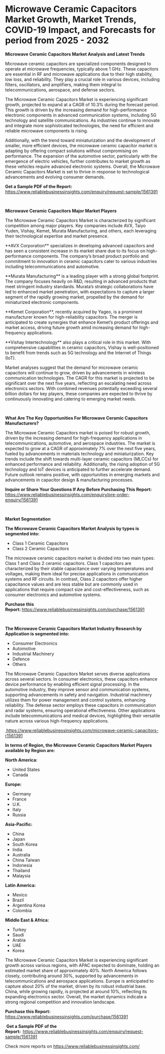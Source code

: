<p><h1>Microwave Ceramic Capacitors Market Growth, Market Trends, COVID-19 Impact, and Forecasts for period from 2025 - 2032</h1></p><p><strong>Microwave Ceramic Capacitors Market Analysis and Latest Trends</strong></p>
<p><p>Microwave ceramic capacitors are specialized components designed to operate at microwave frequencies, typically above 1 GHz. These capacitors are essential in RF and microwave applications due to their high stability, low loss, and reliability. They play a crucial role in various devices, including filters, oscillators, and amplifiers, making them integral to telecommunications, aerospace, and defense sectors.</p><p>The Microwave Ceramic Capacitors Market is experiencing significant growth, projected to expand at a CAGR of 10.3% during the forecast period. This growth is driven by the increasing demand for high-performance electronic components in advanced communication systems, including 5G technology and satellite communications. As industries continue to innovate and integrate more sophisticated technologies, the need for efficient and reliable microwave components is rising.</p><p>Additionally, with the trend toward miniaturization and the development of smaller, more efficient devices, the microwave ceramic capacitor market is adapting by offering compact solutions without compromising on performance. The expansion of the automotive sector, particularly with the emergence of electric vehicles, further contributes to market growth as these vehicles require advanced electronic systems. Overall, the Microwave Ceramic Capacitors Market is set to thrive in response to technological advancements and evolving consumer demands.</p></p>
<p><strong>Get a Sample PDF of the Report:&nbsp;</strong> <a href="https://www.reliablebusinessinsights.com/enquiry/request-sample/1561391?utm_campaign=2633&utm_medium=2&utm_source=Github&utm_content=ia&utm_term=06042025&utm_id=microwave-ceramic-capacitors">https://www.reliablebusinessinsights.com/enquiry/request-sample/1561391</a></p>
<p>&nbsp;</p>
<p><strong>Microwave Ceramic Capacitors Major Market Players</strong></p>
<p><p>The Microwave Ceramic Capacitors Market is characterized by significant competition among major players. Key companies include AVX, Taiyo Yuden, Vishay, Kemet, Murata Manufacturing, and others, each leveraging their technological expertise and market presence.</p><p>**AVX Corporation** specializes in developing advanced capacitors and has seen a consistent increase in its market share due to its focus on high-performance components. The company’s broad product portfolio and commitment to innovation in ceramic capacitors cater to various industries including telecommunications and automotive.</p><p>**Murata Manufacturing** is a leading player with a strong global footprint. The company focuses heavily on R&D, resulting in advanced products that meet stringent industry standards. Murata’s strategic collaborations have led to enhanced market penetration, with expectations to capture a larger segment of the rapidly growing market, propelled by the demand for miniaturized electronic components.</p><p>**Kemet Corporation**, recently acquired by Yageo, is a prominent manufacturer known for high-reliability capacitors. The merger is anticipated to create synergies that enhance Kemet’s product offerings and market access, driving future growth amid increasing demand for high-frequency applications.</p><p>**Vishay Intertechnology** also plays a critical role in this market. With comprehensive capabilities in ceramic capacitors, Vishay is well-positioned to benefit from trends such as 5G technology and the Internet of Things (IoT).</p><p>Market analyses suggest that the demand for microwave ceramic capacitors will continue to grow, driven by advancements in wireless communication technologies. The CAGR for this market is projected to be significant over the next five years, reflecting an escalating need across electronics sectors. With combined revenues potentially exceeding several billion dollars for key players, these companies are expected to thrive by continuously innovating and catering to emerging market needs.</p></p>
<p>&nbsp;</p>
<p><strong>What Are The Key Opportunities For Microwave Ceramic Capacitors Manufacturers?</strong></p>
<p><p>The Microwave Ceramic Capacitors market is poised for robust growth, driven by the increasing demand for high-frequency applications in telecommunications, automotive, and aerospace industries. The market is expected to grow at a CAGR of approximately 7% over the next five years, fueled by advancements in materials technology and miniaturization. Key trends include the shift towards multi-layer ceramic capacitors (MLCCs) for enhanced performance and reliability. Additionally, the rising adoption of 5G technology and IoT devices is anticipated to further accelerate demand. Future outlook remains positive, with opportunities in emerging markets and advancements in capacitor design & manufacturing processes.</p></p>
<p><strong>Inquire or Share Your Questions If Any Before Purchasing This Report:</strong> <a href="https://www.reliablebusinessinsights.com/enquiry/pre-order-enquiry/1561391?utm_campaign=2633&utm_medium=2&utm_source=Github&utm_content=ia&utm_term=06042025&utm_id=microwave-ceramic-capacitors">https://www.reliablebusinessinsights.com/enquiry/pre-order-enquiry/1561391</a></p>
<p>&nbsp;</p>
<p><strong>Market Segmentation</strong></p>
<p><strong>The Microwave Ceramic Capacitors Market Analysis by types is segmented into:</strong></p>
<p><ul><li>Class 1 Ceramic Capacitors</li><li>Class 2 Ceramic Capacitors</li></ul></p>
<p><p>The microwave ceramic capacitors market is divided into two main types: Class 1 and Class 2 ceramic capacitors. Class 1 capacitors are characterized by their stable capacitance over varying temperatures and voltages, making them ideal for precise applications in communication systems and RF circuits. In contrast, Class 2 capacitors offer higher capacitance values and are less stable but are commonly used in applications that require compact size and cost-effectiveness, such as consumer electronics and automotive systems.</p></p>
<p><strong>Purchase this Report:&nbsp;</strong><a href="https://www.reliablebusinessinsights.com/purchase/1561391?utm_campaign=2633&utm_medium=2&utm_source=Github&utm_content=ia&utm_term=06042025&utm_id=microwave-ceramic-capacitors">https://www.reliablebusinessinsights.com/purchase/1561391</a></p>
<p>&nbsp;</p>
<p><strong>The Microwave Ceramic Capacitors Market Industry Research by Application is segmented into:</strong></p>
<p><ul><li>Consumer Electronics</li><li>Automotive</li><li>Industrial Machinery</li><li>Defence</li><li>Others</li></ul></p>
<p><p>The Microwave Ceramic Capacitors Market serves diverse applications across several sectors. In consumer electronics, these capacitors enhance device performance by enabling efficient signal processing. In the automotive industry, they improve sensor and communication systems, supporting advancements in safety and navigation. Industrial machinery utilizes them for power management and control systems, enhancing reliability. The defense sector employs these capacitors in communication and radar systems, ensuring operational effectiveness. Other applications include telecommunications and medical devices, highlighting their versatile nature across various high-frequency applications.</p></p>
<p><a href="https://www.reliablebusinessinsights.com/microwave-ceramic-capacitors-r1561391?utm_campaign=2633&utm_medium=2&utm_source=Github&utm_content=ia&utm_term=06042025&utm_id=microwave-ceramic-capacitors">&nbsp;https://www.reliablebusinessinsights.com/microwave-ceramic-capacitors-r1561391</a></p>
<p><strong>In terms of Region, the Microwave Ceramic Capacitors Market Players available by Region are:</strong></p>
<p>
    <p> <strong> North America: </strong>
        <ul>
            <li>United States</li>
            <li>Canada</li>
        </ul>
        </p> 
    <p> <strong> Europe: </strong>
        <ul>
            <li>Germany</li>
            <li>France</li>
            <li>U.K.</li>
            <li>Italy</li>
            <li>Russia</li>
        </ul>
        </p> 
    <p> <strong> Asia-Pacific: </strong>
        <ul>
            <li>China</li>
            <li>Japan</li>
            <li>South Korea</li>
            <li>India</li>
            <li>Australia</li>
            <li>China Taiwan</li>
            <li>Indonesia</li>
            <li>Thailand</li>
            <li>Malaysia</li>
        </ul>
        </p> 
    <p> <strong> Latin America: </strong>
        <ul>
            <li>Mexico</li>
            <li>Brazil</li>
            <li>Argentina Korea</li>
            <li>Colombia</li>
        </ul>
        </p> 
    <p> <strong> Middle East & Africa: </strong>
        <ul>
            <li>Turkey</li>
            <li>Saudi</li>
            <li>Arabia</li>
            <li>UAE</li>
            <li>Korea</li>
        </ul>
    </p>
    </p>
<p><p>The Microwave Ceramic Capacitors Market is experiencing significant growth across various regions, with APAC expected to dominate, holding an estimated market share of approximately 40%. North America follows closely, contributing around 30%, supported by advancements in telecommunications and aerospace applications. Europe is anticipated to capture about 20% of the market, driven by its robust industrial base. China, while growing rapidly, is projected at around 10%, reflecting its expanding electronics sector. Overall, the market dynamics indicate a strong regional competition and innovation landscape.</p></p>
<p><strong>Purchase this Report: </strong><a href="https://www.reliablebusinessinsights.com/purchase/1561391?utm_campaign=2633&utm_medium=2&utm_source=Github&utm_content=ia&utm_term=06042025&utm_id=microwave-ceramic-capacitors">https://www.reliablebusinessinsights.com/purchase/1561391</a></p>
<p>&nbsp;<strong>Get a Sample PDF of the Report:&nbsp;&nbsp;</strong><a href="https://www.reliablebusinessinsights.com/enquiry/request-sample/1561391?utm_campaign=2633&utm_medium=2&utm_source=Github&utm_content=ia&utm_term=06042025&utm_id=microwave-ceramic-capacitors">https://www.reliablebusinessinsights.com/enquiry/request-sample/1561391</a></p>
<p><strong></strong></p>
<p>Check more reports on <a href="https://www.reliablebusinessinsights.com/?utm_campaign=2633&utm_medium=2&utm_source=Github&utm_content=ia&utm_term=06042025&utm_id=microwave-ceramic-capacitors">https://www.reliablebusinessinsights.com/</a></p>